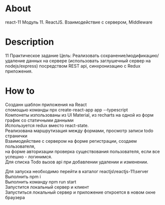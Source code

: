 # About

react-11
Модуль 11. ReactJS. Взаимодействие с сервером, Middleware

# Description

11 Практическое задание
Цель:
Реализовать сохранение/модификацию/удаление данных на сервере (использовать заглушечный сервер на nodejs/express) посредством REST api, синхронизацию с Redux приложения.

# How to

Созданн шаблон приложения на React <br />
спомощью команды npx create-react-app app --typescript <br />
Компонеты изпользованы из UI Material, из recharts на одной из форм график со статичными данными<br />
Используется redux вместо react-state. <br />
Реализована маршрутизация между формами, просмотр записи todo странички <br />
Взаимодействие с сервером на форме регистрации, создаем пользователя, <br />
на форме авторизации проверка существования пользователя, если все успешно - логинимся.<br />
Для списка Todo вызов api при добавлении удалении и изменении.<br />

Для запуска необходимо перейти в каталог reactjs\reactjs-11\server <br />
Выполнить npm i <br />
Выполнить команду npm run start <br />
Запустится локальный сервер и клиент <br />
Запуститься локальный сервер и приложение откроется в новом окне браузера
